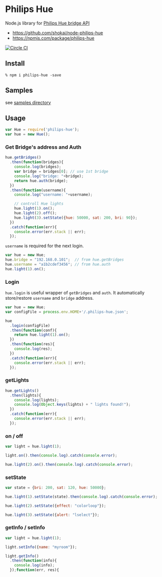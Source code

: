 # Philips Hue

Node.js library for [Philips Hue bridge API](http://www.developers.meethue.com/philips-hue-api)

- https://github.com/shokai/node-philips-hue
- https://npmjs.com/package/philips-hue

[![Circle CI](https://circleci.com/gh/shokai/node-philips-hue.svg?style=svg)](https://circleci.com/gh/shokai/node-philips-hue)


## Install

    % npm i philips-hue -save


## Samples

see [samples directory](https://github.com/shokai/node-philips-hue/tree/master/packages/philips-hue/samples)


## Usage

```javascript
var Hue = require('philips-hue');
var hue = new Hue();
```

### Get Bridge's address and Auth

```javascript
hue.getBridges()
  .then(function(bridges){
    console.log(bridges);
    var bridge = bridges[0]; // use 1st bridge
    console.log("bridge: "+bridge);
    return hue.auth(bridge);
  })
  .then(function(username){
    console.log("username: "+username);

    // controll Hue lights
    hue.light(1).on();
    hue.light(2).off();
    hue.light(3).setState({hue: 50000, sat: 200, bri: 90});
  })
  .catch(function(err){
    console.error(err.stack || err);
  });
```

`username` is required for the next login.

```javascript
var hue = new Hue;
hue.bridge = "192.168.0.101";  // from hue.getBridges
hue.username = "a1b2cdef3456"; // from hue.auth
hue.light(1).on();
```

### Login

`hue.login` is useful wrapper of `getBridges` and `auth`. It automatically store/restore `username` and `bridge` address.

```javascript
var hue = new Hue;
var configFile = process.env.HOME+'/.philips-hue.json';

hue
  .login(configFile)
  .then(function(conf){
    return hue.light(1).on();
  })
  .then(function(res){
    console.log(res);
  })
  .catch(function(err){
    console.error(err.stack || err);
  });
```

### getLights

```javascript
hue.getLights()
  .then(lights){
    console.log(lights);
    console.log(Object.keys(lights) + " lights found!");
  })
  .catch(function(err){
    console.error(err.stack || err);
  });
```

### on / off

```javascript
var light = hue.light(1);

light.on().then(console.log).catch(console.error);
```

```javascript
hue.light(2).on().then(console.log).catch(console.error);
```

### setState

```javascript
var state = {bri: 200, sat: 120, hue: 50000};

hue.light(1).setState(state).then(console.log).catch(console.error);

hue.light(2).setState({effect: "colorloop"});

hue.light(3).setState({alert: "lselect"});
```

### getInfo / setInfo

```javascript
var light = hue.light(1);

light.setInfo({name: "myroom"});

light.getInfo()
  .then(function(info){
    console.log(info);
  });function(err, res){
```
